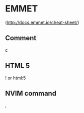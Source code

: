 # EMMET
(http://docs.emmet.io/cheat-sheet/)

## Comment
c

## HTML 5
!
or
html:5

## NVIM command
<ctrl-y>,
